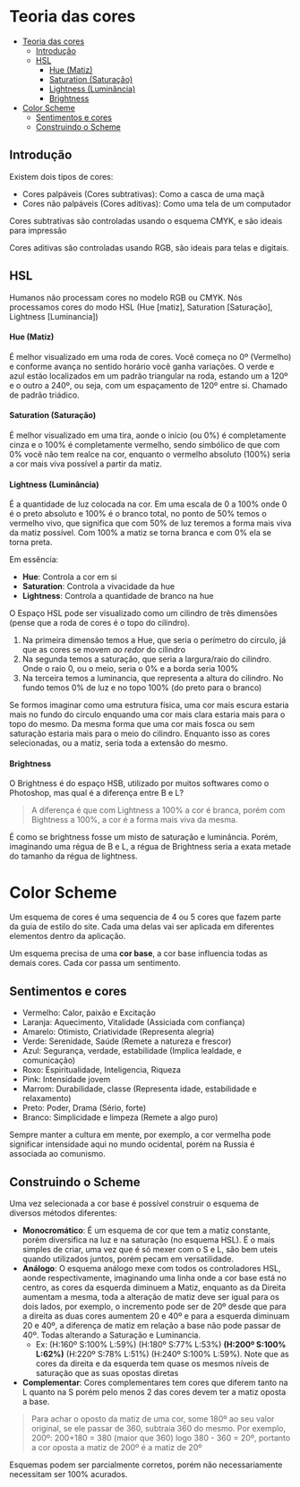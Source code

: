 # Teoria das cores

<!-- TOC -->

- [Teoria das cores](#teoria-das-cores)
  - [Introdução](#introdução)
  - [HSL](#hsl)
      - [Hue (Matiz)](#hue-matiz)
      - [Saturation (Saturação)](#saturation-saturação)
      - [Lightness (Luminância)](#lightness-luminância)
      - [Brightness](#brightness)
- [Color Scheme](#color-scheme)
  - [Sentimentos e cores](#sentimentos-e-cores)
  - [Construindo o Scheme](#construindo-o-scheme)

<!-- /TOC -->

## Introdução

Existem dois tipos de cores:

* Cores palpáveis (Cores subtrativas): Como a casca de uma maçã
* Cores não palpáveis (Cores aditivas): Como uma tela de um computador

Cores subtrativas são controladas usando o esquema CMYK, e são ideais para impressão

Cores aditivas são controladas usando RGB, são ideais para telas e digitais.

## HSL

Humanos não processam cores no modelo RGB ou CMYK. Nós processamos cores do modo HSL (Hue [matiz], Saturation [Saturação], Lightness [Luminancia])

#### Hue (Matiz)
É melhor visualizado em uma roda de cores. Você começa no 0º (Vermelho) e conforme avança no sentido horário você ganha variações.
O verde e azul estão localizados em um padrão triangular na roda, estando um a 120º e o outro a 240º, ou seja, com um espaçamento
de 120º entre si. Chamado de padrão triádico.

#### Saturation (Saturação)
É melhor visualizado em uma tira, aonde o início (ou 0%) é completamente cinza e o 100% é completamente vermelho, sendo simbólico de que
com 0% você não tem realce na cor, enquanto o vermelho absoluto (100%) seria a cor mais viva possível a partir da matiz.

#### Lightness (Luminância)
É a quantidade de luz colocada na cor. Em uma escala de 0 a 100% onde 0 é o preto absoluto e 100% é o branco total, no ponto
de 50% temos o vermelho vivo, que significa que com 50% de luz teremos a forma mais viva da matiz possível. Com 100% a matiz se torna 
branca e com 0% ela se torna preta.

Em essência:
* **Hue**: Controla a cor em si
* **Saturation**: Controla a vivacidade da hue
* **Lightness**: Controla a quantidade de branco na hue

O Espaço HSL pode ser visualizado como um cilindro de três dimensões (pense que a roda de cores é o topo do cilindro).

1. Na primeira dimensão temos a Hue, que seria o perímetro do circulo, já que as cores se movem *ao redor* do cilindro 
2. Na segunda temos a saturação, que seria a largura/raio do cilindro. Onde o raio 0, ou o meio, seria o 0% e a borda seria 100%
3. Na terceira temos a luminancia, que representa a altura do cilindro. No fundo temos 0% de luz e no topo 100% (do preto para o branco)

Se formos imaginar como uma estrutura física, uma cor mais escura estaria mais no fundo do circulo enquando uma cor mais clara estaria
mais para o topo do mesmo. Da mesma forma que uma cor mais fosca ou sem saturação estaria mais para o meio do cilindro. Enquanto isso 
as cores selecionadas, ou a matiz, seria toda a extensão do mesmo.

#### Brightness
O Brightness é do espaço HSB, utilizado por muitos softwares como o Photoshop, mas qual é a diferença entre B e L?

> A diferença é que com Lightness a 100% a cor é branca, porém com Bightness a 100%, a cor é a forma mais viva da mesma.

É como se brightness fosse um misto de saturação e luminância. Porém, imaginando uma régua de B e L, a régua de Brightness seria
a exata metade do tamanho da régua de lightness.

# Color Scheme
Um esquema de cores é uma sequencia de 4 ou 5 cores que fazem parte da guia de estilo do site. Cada uma delas vai ser aplicada em diferentes elementos dentro da aplicação.

Um esquema precisa de uma **cor base**, a cor base influencia todas as demais cores. Cada cor passa um sentimento.

## Sentimentos e cores

* Vermelho: Calor, paixão e Excitação
* Laranja: Aquecimento, Vitalidade (Assiciada com confiança)
* Amarelo: Otimisto, Criatividade (Representa alegria)
* Verde: Serenidade, Saúde (Remete a natureza e frescor)
* Azul: Segurança, verdade, estabilidade (Implica lealdade, e comunicação)
* Roxo: Espiritualidade, Inteligencia, Riqueza
* Pink: Intensidade jovem
* Marrom: Durabilidade, classe (Representa idade, estabilidade e relaxamento)
* Preto: Poder, Drama (Sério, forte)
* Branco: Simplicidade e limpeza (Remete a algo puro)

Sempre manter a cultura em mente, por exemplo, a cor vermelha pode significar intensidade aqui no mundo ocidental, porém na Russia é associada ao comunismo.

## Construindo o Scheme
Uma vez selecionada a cor base é possível construir o esquema de diversos métodos diferentes:

- **Monocromático**: É um esquema de cor que tem a matiz constante, porém diversifica na luz e na saturação (no esquema HSL). É o mais simples de criar, uma vez que é só mexer com o S e L, são bem uteis quando utilizados juntos, porém pecam em versatilidade.
- **Análogo**: O esquema análogo mexe com todos os controladores HSL, aonde respectivamente, imaginando uma linha onde a cor base está no centro, as cores da esquerda diminuem a Matiz, enquanto as da Direita aumentam a mesma, toda a alteração de matiz deve ser igual para os dois lados, por exemplo, o incremento pode ser de 20º desde que para a direita as duas cores aumentem 20 e 40º e para a esquerda diminuam 20 e 40º, a diferença de matiz em relação a base não pode passar de 40º. Todas alterando a Saturação e Luminancia.
  * Ex: (H:160º S:100% L:59%) (H:180º S:77% L:53%) **(H:200º S:100% L:62%)** (H:220º S:78% L:51%) (H:240º S:100% L:59%). Note que as cores da direita e da esquerda tem quase os mesmos níveis de saturação que as suas opostas diretas
- **Complementar**: Cores complementares tem cores que diferem tanto na L quanto na S porém pelo menos 2 das cores devem ter a matiz oposta a base.

> Para achar o oposto da matiz de uma cor, some 180º ao seu valor original, se ele passar de 360, subtraia 360 do mesmo. Por exemplo, 200º: 200+180 = 380 (maior que 360) logo 380 - 360 = 20º, portanto a cor oposta a matiz de 200º é a matiz de 20º

Esquemas podem ser parcialmente corretos, porém não necessariamente necessitam ser 100% acurados.